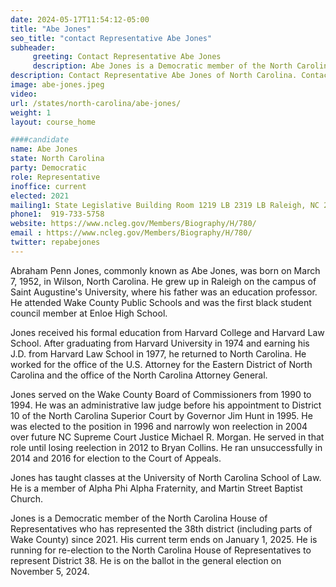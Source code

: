 ```yaml
---
date: 2024-05-17T11:54:12-05:00
title: "Abe Jones"
seo_title: "contact Representative Abe Jones"
subheader:
     greeting: Contact Representative Abe Jones
     description: Abe Jones is a Democratic member of the North Carolina House of Representatives who has represented the 38th district (including parts of Wake County) since 2021. His current term ends on January 1, 2025.
description: Contact Representative Abe Jones of North Carolina. Contact information for Abe Jones includes email address, phone number, and mailing address.
image: abe-jones.jpeg
video:
url: /states/north-carolina/abe-jones/
weight: 1
layout: course_home

####candidate
name: Abe Jones
state: North Carolina
party: Democratic
role: Representative
inoffice: current
elected: 2021
mailing1: State Legislative Building Room 1219 LB 2319 LB Raleigh, NC 27601-1096
phone1:  919-733-5758
website: https://www.ncleg.gov/Members/Biography/H/780/
email : https://www.ncleg.gov/Members/Biography/H/780/
twitter: repabejones
---
```

Abraham Penn Jones, commonly known as Abe Jones, was born on March 7, 1952, in Wilson, North Carolina. He grew up in Raleigh on the campus of Saint Augustine's University, where his father was an education professor. He attended Wake County Public Schools and was the first black student council member at Enloe High School.

Jones received his formal education from Harvard College and Harvard Law School. After graduating from Harvard University in 1974 and earning his J.D. from Harvard Law School in 1977, he returned to North Carolina. He worked for the office of the U.S. Attorney for the Eastern District of North Carolina and the office of the North Carolina Attorney General.

Jones served on the Wake County Board of Commissioners from 1990 to 1994. He was an administrative law judge before his appointment to District 10 of the North Carolina Superior Court by Governor Jim Hunt in 1995. He was elected to the position in 1996 and narrowly won reelection in 2004 over future NC Supreme Court Justice Michael R. Morgan. He served in that role until losing reelection in 2012 to Bryan Collins. He ran unsuccessfully in 2014 and 2016 for election to the Court of Appeals.

Jones has taught classes at the University of North Carolina School of Law. He is a member of Alpha Phi Alpha Fraternity, and Martin Street Baptist Church.

Jones is a Democratic member of the North Carolina House of Representatives who has represented the 38th district (including parts of Wake County) since 2021. His current term ends on January 1, 2025. He is running for re-election to the North Carolina House of Representatives to represent District 38. He is on the ballot in the general election on November 5, 2024.
